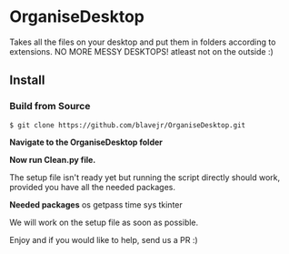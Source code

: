 # OrganiseDesktop

Takes all the files on your desktop and put them in folders according to extensions. NO MORE MESSY DESKTOPS! atleast not on the outside :)

## Install

### Build from Source

`$ git clone https://github.com/blavejr/OrganiseDesktop.git`

**Navigate to the OrganiseDesktop folder**


**Now run Clean.py file.**

The setup file isn't ready yet but running the script directly should work, provided you have all the needed packages.

**Needed packages**
os
getpass
time
sys
tkinter

We will work on the setup file as soon as possible.

Enjoy and if you would like to help, send us a PR :)
